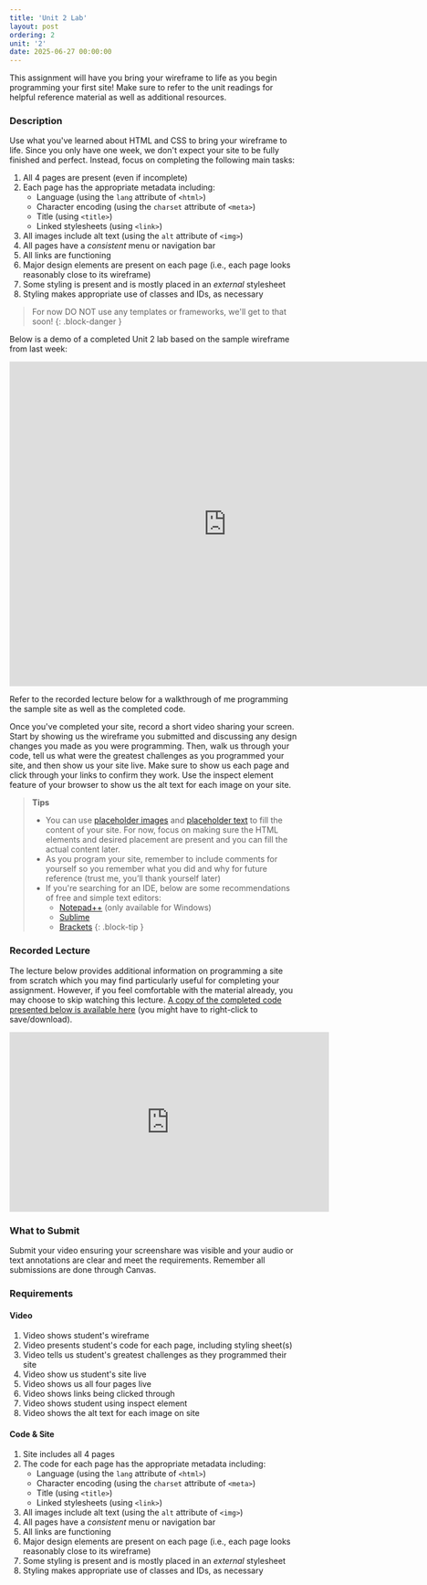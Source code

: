 ```yaml
---
title: 'Unit 2 Lab'
layout: post
ordering: 2
unit: '2'
date: 2025-06-27 00:00:00
---
```


This assignment will have you bring your wireframe to life as you begin programming your first site! Make sure to refer to the unit readings for helpful reference material as well as additional resources.

### Description
Use what you've learned about HTML and CSS to bring your wireframe to life. Since you only have one week, we don't expect your site to be fully finished and perfect. Instead, focus on completing the following main tasks:
1. All 4 pages are present (even if incomplete)
1. Each page has the appropriate metadata including:
	- Language (using the `lang` attribute of `<html>`)
	- Character encoding (using the `charset` attribute of `<meta>`)
	- Title (using `<title>`)
	- Linked stylesheets (using `<link>`)
1. All images include alt text (using the `alt` attribute of `<img>`)
1. All pages have a *consistent* menu or navigation bar
1. All links are functioning
1. Major design elements are present on each page (i.e., each page looks reasonably close to its wireframe)
1. Some styling is present and is mostly placed in an *external* stylesheet 
1. Styling makes appropriate use of classes and IDs, as necessary

> For now DO NOT use any templates or frameworks, we'll get to that soon!
{: .block-danger }

Below is a demo of a completed Unit 2 lab based on the sample wireframe from last week:
<iframe src="https://docs.google.com/presentation/d/e/2PACX-1vR1OiIlBtQPdQBvsjw-P7xxsucDmPGdyuow_HbeZU7izX4hZTmNNeCncQDECO2EZDQLh6nxXPCHIoxw/embed?start=true&loop=true&delayms=3000" frameborder="0" width="760" height="569" allowfullscreen="true" mozallowfullscreen="true" webkitallowfullscreen="true"></iframe>

Refer to the recorded lecture below for a walkthrough of me programming the sample site as well as the completed code.

Once you've completed your site, record a short video sharing your screen. Start by showing us the wireframe you submitted and discussing any design changes you made as you were programming. Then, walk us through your code, tell us what were the greatest challenges as you programmed your site, and then show us your site live. Make sure to show us each page and click through your links to confirm they work. Use the inspect element feature of your browser to show us the alt text for each image on your site.

> <strong>Tips</strong>
>
> - You can use [placeholder images](https://placehold.co) and [placeholder text](https://loremipsum.io) to fill the content of your site. For now, focus on making sure the HTML elements and desired placement are present and you can fill the actual content later.
> - As you program your site, remember to include comments for yourself so you remember what you did and why for future reference (trust me, you’ll thank yourself later)
> - If you're searching for an IDE, below are some recommendations of free and simple text editors:
>	- [Notepad++](https://notepad-plus-plus.org/) (only available for Windows)
>	- [Sublime](http://www.sublimetext.com/)
>	- [Brackets](http://brackets.io/)
{: .block-tip }

### Recorded Lecture
The lecture below provides additional information on programming a site from scratch which you may find particularly useful for completing your assignment. However, if you feel comfortable with the material already, you may choose to skip watching this lecture. <a href="/nu-web-dev/assets/unit2-lab-demo.zip" download="unit2-lab-demo.zip">A copy of the completed code presented below is available here</a> (you might have to right-click to save/download).

<iframe width="560" height="315" src="https://www.youtube.com/embed/LWpjS13dJ_w?si=Azmezk89dk0usRta" title="YouTube video player" frameborder="0" allow="accelerometer; autoplay; clipboard-write; encrypted-media; gyroscope; picture-in-picture; web-share" referrerpolicy="strict-origin-when-cross-origin" allowfullscreen></iframe>

### What to Submit
Submit your video ensuring your screenshare was visible and your audio or text annotations are clear and meet the requirements. Remember all submissions are done through Canvas. 

### Requirements
#### Video
1. Video shows student's wireframe
1. Video presents student's code for each page, including styling sheet(s)
1. Video tells us student's greatest challenges as they programmed their site
1. Video show us student's site live
1. Video shows us all four pages live
1. Video shows links being clicked through
1. Video shows student using inspect element
1. Video shows the alt text for each image on site

#### Code & Site
1. Site includes all 4 pages
1. The code for each page has the appropriate metadata including:
	- Language (using the `lang` attribute of `<html>`)
	- Character encoding (using the `charset` attribute of `<meta>`)
	- Title (using `<title>`)
	- Linked stylesheets (using `<link>`)
1. All images include alt text (using the `alt` attribute of `<img>`)
1. All pages have a *consistent* menu or navigation bar
1. All links are functioning
1. Major design elements are present on each page (i.e., each page looks reasonably close to its wireframe)
1. Some styling is present and is mostly placed in an *external* stylesheet 
1. Styling makes appropriate use of classes and IDs, as necessary
